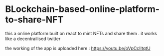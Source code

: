 ﻿# BLockchain-based-online-platform-to-share-NFT
 
 this a online platform built on react to mint NFTs and share them .
 it works like a decentrailised twitter
 
 the working of the app is uploaded here : https://youtu.be/oVpCcIItqtU
